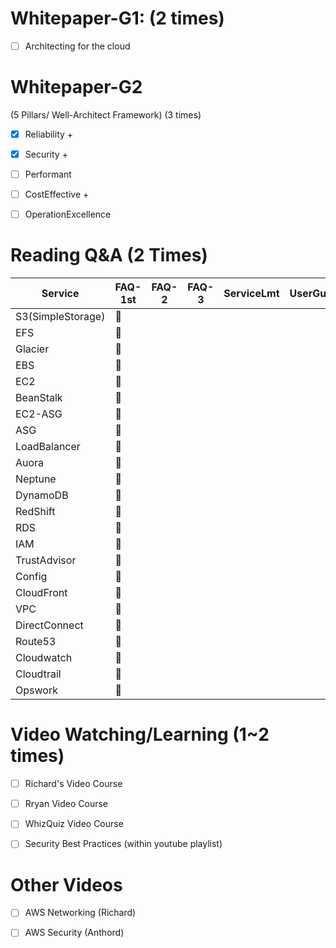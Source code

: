 # Whitepaper-G1: (2 times)

- [ ] Architecting for the cloud

# Whitepaper-G2 
(5 Pillars/ Well-Architect Framework) (3 times)

- [x] Reliability +

- [x] Security +

- [ ] Performant

- [ ] CostEffective +

- [ ] OperationExcellence

# Reading Q&A (2 Times)

Service | FAQ-1st | FAQ-2 | FAQ-3 | ServiceLmt | UserGuide
------------ | ------------- | ------------ | ------------- | ------------ |  ------------ |
S3(SimpleStorage) | :sunflower:|  |  |  
EFS | :sunflower:|  |  |  
Glacier | :sunflower:|  |  |  
EBS | :sunflower:|  |  | 
EC2 | :sunflower:|  |  |  
BeanStalk | :sunflower:|  |  |  
EC2-ASG | :sunflower:|  |  |  
ASG | :sunflower:|  |  |  
LoadBalancer | :sunflower:|  |  |  
Auora | :sunflower:|  |  |  
Neptune | :sunflower:|  |  |  
DynamoDB | :sunflower:|  |  |  
RedShift | :sunflower:|  |  |  
RDS | :sunflower:|  |  |  
IAM | :sunflower:|  |  |  
TrustAdvisor | :sunflower:|  |  |  
Config | :sunflower:|  |  |  
CloudFront | :sunflower:|  |  |  
VPC | :sunflower:|  |  |  
DirectConnect | :sunflower:|  |  |  
Route53 | :sunflower:|  |  | 
Cloudwatch | :sunflower:|  |  | 
Cloudtrail | :sunflower:|  |  | 
Opswork | :sunflower:|  |  |  


# Video Watching/Learning (1~2 times)

- [ ]  Richard's Video Course

- [ ]  Rryan Video Course

- [ ]  WhizQuiz Video Course

- [ ]  Security Best Practices (within youtube playlist)

# Other Videos

- [ ]  AWS Networking (Richard)

- [ ]  AWS Security (Anthord)
